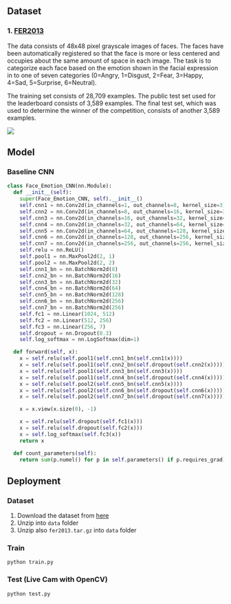 ## Dataset
### 1. [FER2013](https://www.kaggle.com/c/challenges-in-representation-learning-facial-expression-recognition-challenge/data)
<p>
The data consists of 48x48 pixel grayscale images of faces. The faces have been automatically registered so that the face is more or less centered and occupies about the same amount of space in each image. The task is to categorize each face based on the emotion shown in the facial expression in to one of seven categories (0=Angry, 1=Disgust, 2=Fear, 3=Happy, 4=Sad, 5=Surprise, 6=Neutral).</p>
<p>
The training set consists of 28,709 examples. The public test set used for the leaderboard consists of 3,589 examples. The final test set, which was used to determine the winner of the competition, consists of another 3,589 examples.
</p>

  ![](https://miro.medium.com/max/1200/1*slyZ64ftG12VU4VTEmSfBQ.png)
  

## Model
### Baseline CNN
  ```python
  class Face_Emotion_CNN(nn.Module):
    def __init__(self):
      super(Face_Emotion_CNN, self).__init__()
      self.cnn1 = nn.Conv2d(in_channels=1, out_channels=8, kernel_size=3)
      self.cnn2 = nn.Conv2d(in_channels=8, out_channels=16, kernel_size=3)
      self.cnn3 = nn.Conv2d(in_channels=16, out_channels=32, kernel_size=3)
      self.cnn4 = nn.Conv2d(in_channels=32, out_channels=64, kernel_size=3)
      self.cnn5 = nn.Conv2d(in_channels=64, out_channels=128, kernel_size=3)
      self.cnn6 = nn.Conv2d(in_channels=128, out_channels=256, kernel_size=3)
      self.cnn7 = nn.Conv2d(in_channels=256, out_channels=256, kernel_size=3)
      self.relu = nn.ReLU()
      self.pool1 = nn.MaxPool2d(2, 1)
      self.pool2 = nn.MaxPool2d(2, 2)
      self.cnn1_bn = nn.BatchNorm2d(8)
      self.cnn2_bn = nn.BatchNorm2d(16)
      self.cnn3_bn = nn.BatchNorm2d(32)
      self.cnn4_bn = nn.BatchNorm2d(64)
      self.cnn5_bn = nn.BatchNorm2d(128)
      self.cnn6_bn = nn.BatchNorm2d(256)
      self.cnn7_bn = nn.BatchNorm2d(256)
      self.fc1 = nn.Linear(1024, 512)
      self.fc2 = nn.Linear(512, 256)
      self.fc3 = nn.Linear(256, 7)
      self.dropout = nn.Dropout(0.3)
      self.log_softmax = nn.LogSoftmax(dim=1)

    def forward(self, x):
      x = self.relu(self.pool1(self.cnn1_bn(self.cnn1(x))))
      x = self.relu(self.pool1(self.cnn2_bn(self.dropout(self.cnn2(x)))))
      x = self.relu(self.pool1(self.cnn3_bn(self.cnn3(x))))
      x = self.relu(self.pool1(self.cnn4_bn(self.dropout(self.cnn4(x)))))
      x = self.relu(self.pool2(self.cnn5_bn(self.cnn5(x))))
      x = self.relu(self.pool2(self.cnn6_bn(self.dropout(self.cnn6(x)))))
      x = self.relu(self.pool2(self.cnn7_bn(self.dropout(self.cnn7(x)))))

      x = x.view(x.size(0), -1)

      x = self.relu(self.dropout(self.fc1(x)))
      x = self.relu(self.dropout(self.fc2(x)))
      x = self.log_softmax(self.fc3(x))
      return x

    def count_parameters(self):
      return sum(p.numel() for p in self.parameters() if p.requires_grad)
  ```

## Deployment
### Dataset 
  1. Download the dataset from [here](https://www.kaggle.com/c/challenges-in-representation-learning-facial-expression-recognition-challenge/data)
  2. Unzip into `data` folder
  3. Unzip also `fer2013.tar.gz` into `data` folder

### Train
```
python train.py
```

### Test (Live Cam with OpenCV)
```
python test.py 
```

